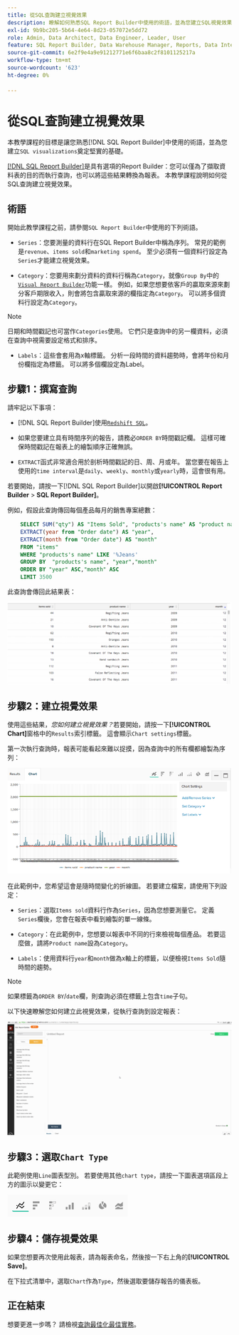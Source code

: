 ```yaml
---
title: 從SQL查詢建立視覺效果
description: 瞭解如何熟悉SQL Report Builder中使用的術語，並為您建立SQL視覺效果奠定堅實的基礎。
exl-id: 9b9bc205-5b64-4e64-8d23-057072e5dd72
role: Admin, Data Architect, Data Engineer, Leader, User
feature: SQL Report Builder, Data Warehouse Manager, Reports, Data Integration
source-git-commit: 6e2f9e4a9e91212771e6f6baa8c2f8101125217a
workflow-type: tm+mt
source-wordcount: '623'
ht-degree: 0%

---
```


# 從SQL查詢建立視覺效果

本教學課程的目標是讓您熟悉[!DNL SQL Report Builder]中使用的術語，並為您建立`SQL visualizations`奠定堅實的基礎。

[[!DNL SQL Report Builder]](../data-analyst/dev-reports/sql-rpt-bldr.md)是具有選項的Report Builder：您可以僅為了擷取資料表的目的而執行查詢，也可以將這些結果轉換為報表。 本教學課程說明如何從SQL查詢建立視覺效果。

## 術語

開始此教學課程之前，請參閱`SQL Report Builder`中使用的下列術語。

- `Series`：您要測量的資料行在SQL Report Builder中稱為序列。 常見的範例是`revenue`、`items sold`和`marketing spend`。 至少必須有一個資料行設定為`Series`才能建立視覺效果。

- `Category`：您要用來劃分資料的資料行稱為`Category`，就像`Group By`中的[`Visual Report Builder`](../data-user/reports/ess-rpt-build-visual.md)功能一樣。 例如，如果您想要依客戶的贏取來源來劃分客戶期限收入，則會將包含贏取來源的欄指定為`Category`。 可以將多個資料行設定為`Category`。

>[!NOTE]
>
>日期和時間戳記也可當作`Categories`使用。 它們只是查詢中的另一欄資料，必須在查詢中視需要設定格式和排序。

- `Labels`：這些會套用為x軸標籤。 分析一段時間的資料趨勢時，會將年份和月份欄指定為標籤。 可以將多個欄設定為Label。

## 步驟1：撰寫查詢

請牢記以下事項：

- [!DNL SQL Report Builder]使用[`Redshift SQL`](https://docs.aws.amazon.com/redshift/latest/dg/c_redshift-and-postgres-sql.html)。

- 如果您要建立具有時間序列的報告，請務必`ORDER BY`時間戳記欄。 這樣可確保時間戳記在報表上的繪製順序正確無誤。

- `EXTRACT`函式非常適合用於剖析時間戳記的日、周、月或年。 當您要在報告上使用的`time interval`是`daily`、`weekly`、`monthly`或`yearly`時，這會很有用。

若要開始，請按一下[!DNL SQL Report Builder]以開啟&#x200B;**[!UICONTROL Report Builder** > **SQL Report Builder]**。

例如，假設此查詢傳回每個產品每月的銷售專案總數：

```sql
    SELECT SUM("qty") AS "Items Sold", "products's name" AS "product name",
    EXTRACT(year from "Order date") AS "year",
    EXTRACT(month from "Order date") AS "month"
    FROM "items"
    WHERE "products's name" LIKE '%Jeans'
    GROUP BY  "products's name", "year","month"
    ORDER BY "year" ASC,"month" ASC
    LIMIT 3500
```

此查詢會傳回此結果表：

![](../assets/SQL_results_table.png)

## 步驟2：建立視覺效果

使用這些結果，*您如何建立視覺效果？*&#x200B;若要開始，請按一下&#x200B;**[!UICONTROL Chart]**&#x200B;窗格中的`Results`索引標籤。 這會顯示`Chart settings`標籤。

第一次執行查詢時，報表可能看起來難以捉摸，因為查詢中的所有欄都繪製為序列：

![](../assets/SQL_initial_report_results.png)

在此範例中，您希望這會是隨時間變化的折線圖。 若要建立檔案，請使用下列設定：

- `Series`：選取`Items sold`資料行作為`Series`，因為您想要測量它。 定義`Series`欄後，您會在報表中看到繪製的單一線條。

- `Category`：在此範例中，您想要以報表中不同的行來檢視每個產品。 若要這麼做，請將`Product name`設為`Category`。

- `Labels`：使用資料行`year`和`month`做為x軸上的標籤，以便檢視`Items Sold`隨時間的趨勢。

>[!NOTE]
>
>如果標籤為`ORDER BY`/`date`欄，則查詢必須在標籤上包含`time`子句。

以下快速瞭解您如何建立此視覺效果，從執行查詢到設定報表：

![](../assets/SQL_report_settings.gif)

## 步驟3：選取`Chart Type`

此範例使用`Line`圖表型別。 若要使用其他`chart type`，請按一下圖表選項區段上方的圖示以變更它：

![](../assets/Chart_types.png)

## 步驟4：儲存視覺效果

如果您想要再次使用此報表，請為報表命名，然後按一下右上角的&#x200B;**[!UICONTROL Save]**。

在下拉式清單中，選取`Chart`作為`Type`，然後選取要儲存報告的儀表板。

## 正在結束

想要更進一步嗎？ 請檢視[查詢最佳化最佳實務](../best-practices/optimizing-your-sql-queries.md)。
